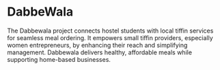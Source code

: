 # DabbeWala
The Dabbewala project connects hostel students with local tiffin services for seamless meal ordering. It empowers small tiffin providers, especially women entrepreneurs, by enhancing their reach and simplifying management. Dabbewala delivers healthy, affordable meals while supporting home-based businesses.

